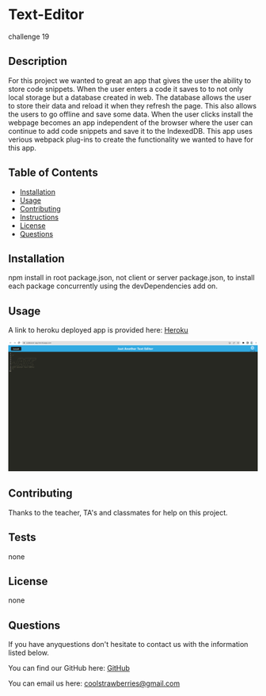 # Text-Editor
challenge 19

## Description
For this project we wanted to great an app that gives the user the ability to store code snippets. When the user enters a code it saves to to not only local storage but a database created in web. The database allows the user to store their data and reload it when they refresh the page. This also allows the users to go offline and save some data. When the user clicks install the webpage becomes an app independent of the browser where the user can continue to add code snippets and save it to the IndexedDB. This app uses verious webpack plug-ins to create the functionality we wanted to have for this app.

## Table of Contents
* [Installation](#installation)
* [Usage](#usage)
* [Contributing](#contributing)
* [Instructions](#instructions)
* [License](#license)
* [Questions](#questions)

## Installation
npm install in root package.json, not client or server package.json, to install each package concurrently using the devDependencies add on.

## Usage

A link to heroku deployed app is provided here: [Heroku](https://codesaver-app.herokuapp.com/)

![Alt text](assets/images/JATE.PNG)


## Contributing
Thanks to the teacher, TA's and classmates for help on this project.

## Tests
none

## License
none

## Questions
If you have anyquestions don't hesitate to contact us with the information listed below.

You can find our GitHub here: [GitHub](https://github.com/sweetkloid/Text-Editor)

You can email us here: coolstrawberries@gmail.com